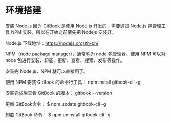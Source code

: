 # 环境搭建

安装 Node.js
因为 GitBook 是使用 Node.js 开发的，需要通过 Node.js 包管理工具 NPM 安装，所以在开始之前要先把 Nodejs 安装好。

Node.js 下载地址：https://nodejs.org/zh-cn/

NPM（node package manager），通常称为 node 包管理器。使用 NPM 可以对 node 包进行安装、卸载、更新、查看、搜索、发布等操作。

安装完 Node.js，NPM 就可以直接用了。


使用 NPM 安装 GitBook 的命令行工具：
npm install gitbook-cli -g

安装完成后查看 GitBook 的版本：
gitbook --version

更新 GitBook命令：
$ npm update gitbook-cli -g

卸载 GitBook 命令：
$ npm uninstall gitbook-cli -g